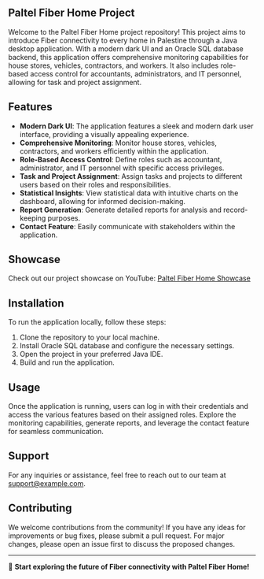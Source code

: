 ## Paltel Fiber Home Project

Welcome to the Paltel Fiber Home project repository! This project aims to introduce Fiber connectivity to every home in Palestine through a Java desktop application. With a modern dark UI and an Oracle SQL database backend, this application offers comprehensive monitoring capabilities for house stores, vehicles, contractors, and workers. It also includes role-based access control for accountants, administrators, and IT personnel, allowing for task and project assignment.

## Features
- **Modern Dark UI**: The application features a sleek and modern dark user interface, providing a visually appealing experience.
- **Comprehensive Monitoring**: Monitor house stores, vehicles, contractors, and workers efficiently within the application.
- **Role-Based Access Control**: Define roles such as accountant, administrator, and IT personnel with specific access privileges.
- **Task and Project Assignment**: Assign tasks and projects to different users based on their roles and responsibilities.
- **Statistical Insights**: View statistical data with intuitive charts on the dashboard, allowing for informed decision-making.
- **Report Generation**: Generate detailed reports for analysis and record-keeping purposes.
- **Contact Feature**: Easily communicate with stakeholders within the application.

## Showcase
Check out our project showcase on YouTube: [Paltel Fiber Home Showcase](https://youtu.be/CFCy7k5eDJo)

## Installation
To run the application locally, follow these steps:
1. Clone the repository to your local machine.
2. Install Oracle SQL database and configure the necessary settings.
3. Open the project in your preferred Java IDE.
4. Build and run the application.

## Usage
Once the application is running, users can log in with their credentials and access the various features based on their assigned roles. Explore the monitoring capabilities, generate reports, and leverage the contact feature for seamless communication.

## Support
For any inquiries or assistance, feel free to reach out to our team at [support@example.com](mailto:support@example.com).

## Contributing
We welcome contributions from the community! If you have any ideas for improvements or bug fixes, please submit a pull request. For major changes, please open an issue first to discuss the proposed changes.



---

🚀 **Start exploring the future of Fiber connectivity with Paltel Fiber Home!**

